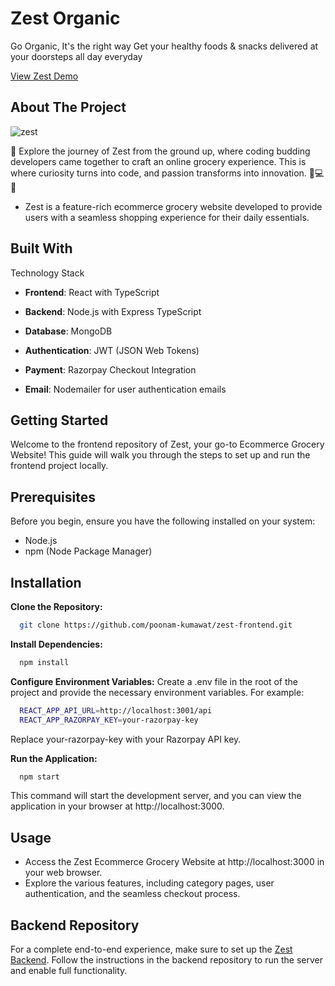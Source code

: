 <h1>Zest Organic</h1>
<p>
    Go Organic, It's the right way
Get your healthy foods & snacks delivered at your doorsteps all day everyday

  <a href="https://zest-organic.vercel.app">View Zest Demo</a>
  </p>
  
<!-- ABOUT THE PROJECT -->

## About The Project

![zest](https://github.com/poonam-kumawat/zest-frontend/assets/103033530/42ef3d8d-f11d-4fb7-9442-bfdb7d66ebe5)

🌟 Explore the journey of Zest  from the ground up, where coding budding developers came together to craft an online grocery experience. This is where curiosity turns into code, and passion transforms into innovation. 🛒💻✨

* Zest is a feature-rich ecommerce grocery website developed to provide users with a seamless shopping experience for their daily essentials. 


## Built With

Technology Stack
* <b>Frontend</b>: React with TypeScript
* <b>Backend</b>: Node.js with Express TypeScript
* <b>Database</b>: MongoDB
* <b>Authentication</b>: JWT (JSON Web Tokens)
* <b>Payment</b>: Razorpay Checkout Integration
* <b>Email</b>: Nodemailer for user authentication emails

  <!-- GETTING STARTED -->
  
## Getting Started

Welcome to the frontend repository of Zest, your go-to Ecommerce Grocery Website! This guide will walk you through the steps to set up and run the frontend project locally.

## Prerequisites

Before you begin, ensure you have the following installed on your system:
* Node.js
* npm (Node Package Manager)
  

## Installation

<b>Clone the Repository:</b>

```sh
  git clone https://github.com/poonam-kumawat/zest-frontend.git
  ```

<b>Install Dependencies:</b>

```sh
  npm install
  ```
<b>Configure Environment Variables:</b>
Create a .env file in the root of the project and provide the necessary environment variables. For example:

```sh
  REACT_APP_API_URL=http://localhost:3001/api
  REACT_APP_RAZORPAY_KEY=your-razorpay-key
  ```
Replace your-razorpay-key with your Razorpay API key.

<b>Run the Application:</b>
```sh
  npm start
  ```

This command will start the development server, and you can view the application in your browser at http://localhost:3000.

## Usage

* Access the Zest Ecommerce Grocery Website at http://localhost:3000 in your web browser.
* Explore the various features, including category pages, user authentication, and the seamless checkout process.

## Backend Repository

For a complete end-to-end experience, make sure to set up the <a href="https://github.com/poonam-kumawat/zest-backend">Zest Backend</a>. Follow the instructions in the backend repository to run the server and enable full functionality.





  


